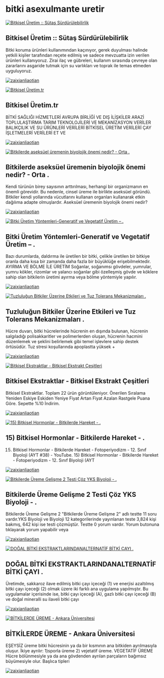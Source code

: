 # bitki asexulmante uretir
<a href="https://mnn.zoosnet.net/LR/Chatpre.aspx?id=MNN94995150&p=https://topgrinding.com/" target="_blank">![Bitkisel Üretim :: Sütaş Sürdürülebilirlik](https://github.com/technlg/images/blob/main/25.jpg)</a>
## Bitkisel Üretim :: Sütaş Sürdürülebilirlik
Bitki koruma ürünleri kullanımından kaçınıyor, gerek duyulması halinde yetkili kişiler tarafından reçete edilmiş ve sadece mevzuatta izin verilen ürünleri kullanıyoruz. Zirai ilaç ve gübreleri, kullanım sırasında çevreye olan zararlarını asgaride tutmak için su varlıkları ve toprak ile temas etmeden uyguluyoruz.
<a href="https://mnn.zoosnet.net/LR/Chatpre.aspx?id=MNN94995150&p=https://topgrinding.com/" target="_blank"><img src="https://github.com/technlg/images/raw/main/chat11.jpg" alt="zaixianliaotian"/></a><a href="//whatsapp.shibangsoft.com/WhatsApp.php" ><img src="https://github.com/technlg/images/raw/main/chat11.png" alt=""></a>
<a href="https://mnn.zoosnet.net/LR/Chatpre.aspx?id=MNN94995150&p=https://topgrinding.com/" target="_blank">![Bitkisel Üretim.tr](https://github.com/technlg/images/blob/main/39.jpg)</a>
## Bitkisel Üretim.tr
BİTKİ SAĞLIĞI HİZMETLERİ AVRUPA BİRLİĞİ VE DIŞ İLİŞKİLER ARAZİ TOPLULAŞTIRMA TARIM TEKNOLOJİLERİ VE MEKANİZASYON VERİLER BALIKÇILIK VE SU ÜRÜNLERİ VERİLERİ BİTKİSEL ÜRETİM VERİLERİ ÇAY İŞLETMELERİ VERİLERİ ET VE
<a href="https://mnn.zoosnet.net/LR/Chatpre.aspx?id=MNN94995150&p=https://topgrinding.com/" target="_blank"><img src="https://github.com/technlg/images/raw/main/chat11.jpg" alt="zaixianliaotian"/></a><a href="//whatsapp.shibangsoft.com/WhatsApp.php" ><img src="https://github.com/technlg/images/raw/main/chat11.png" alt=""></a>
<a href="https://mnn.zoosnet.net/LR/Chatpre.aspx?id=MNN94995150&p=https://topgrinding.com/" target="_blank">![Bitkilerde aseksüel üremenin biyolojik önemi nedir? - Orta .](https://github.com/technlg/images/blob/main/43.jpg)</a>
## Bitkilerde aseksüel üremenin biyolojik önemi nedir? - Orta .
Kendi türünün birey sayısının arttırılması, herhangi bir organizmanın en önemli görevidir. Bu nedenle, cinsel üreme ile birlikte aseksüel göründü. Bitkiler kendi yollarında vücutlarını kullanan organları kullanarak etkin dağılıma adapte olmuşlardır. Aseksüel üremenin biyolojik önemi nedir?
<a href="https://mnn.zoosnet.net/LR/Chatpre.aspx?id=MNN94995150&p=https://topgrinding.com/" target="_blank"><img src="https://github.com/technlg/images/raw/main/chat11.jpg" alt="zaixianliaotian"/></a><a href="//whatsapp.shibangsoft.com/WhatsApp.php" ><img src="https://github.com/technlg/images/raw/main/chat11.png" alt=""></a>
<a href="https://mnn.zoosnet.net/LR/Chatpre.aspx?id=MNN94995150&p=https://topgrinding.com/" target="_blank">![Bitki Üretim Yöntemleri-Generatif ve Vegetatif Üretim – .](https://github.com/technlg/images/blob/main/9.jpg)</a>
## Bitki Üretim Yöntemleri-Generatif ve Vegetatif Üretim – .
Bazı durumlarda, daldırma ile üretilen bir bitki, çelikle üretilen bir bitkiye oranla daha kısa bir zamanda daha fazla bir büyüklüğe erişebilmektedir. AYIRMA VE BÖLME İLE ÜRETİM Soğanlar, soğanımsı gövdeler, yumrular, yumru kökler, rizomlar ve yalancı soğanlar gibi özelleşmiş gövde ve köklere sahip olan bitkilerin üretimi ayırma veya bölme yöntemiyle yapılır.
<a href="https://mnn.zoosnet.net/LR/Chatpre.aspx?id=MNN94995150&p=https://topgrinding.com/" target="_blank"><img src="https://github.com/technlg/images/raw/main/chat11.jpg" alt="zaixianliaotian"/></a><a href="//whatsapp.shibangsoft.com/WhatsApp.php" ><img src="https://github.com/technlg/images/raw/main/chat11.png" alt=""></a>
<a href="https://mnn.zoosnet.net/LR/Chatpre.aspx?id=MNN94995150&p=https://topgrinding.com/" target="_blank">![Tuzluluğun Bitkiler Üzerine Etkileri ve Tuz Tolerans Mekanizmaları .](https://github.com/technlg/images/blob/main/4.jpg)</a>
## Tuzluluğun Bitkiler Üzerine Etkileri ve Tuz Tolerans Mekanizmaları .
Hücre duvarı, bitki hücrelerinde hücrenin en dışında bulunan, hücrenin salgıladığı polisakkaritler ve polimerlerden oluşan, hücrenin hacmini düzenlemek ve şeklini belirlemek gibi temel işlevlere sahip destek örtüsüdür. Tuz stresi koşullarında apoplastta yüksek +
<a href="https://mnn.zoosnet.net/LR/Chatpre.aspx?id=MNN94995150&p=https://topgrinding.com/" target="_blank"><img src="https://github.com/technlg/images/raw/main/chat11.jpg" alt="zaixianliaotian"/></a><a href="//whatsapp.shibangsoft.com/WhatsApp.php" ><img src="https://github.com/technlg/images/raw/main/chat11.png" alt=""></a>
<a href="https://mnn.zoosnet.net/LR/Chatpre.aspx?id=MNN94995150&p=https://topgrinding.com/" target="_blank">![Bitkisel Ekstraktlar - Bitkisel Ekstrakt Çeşitleri](https://github.com/technlg/images/blob/main/15.jpg)</a>
## Bitkisel Ekstraktlar - Bitkisel Ekstrakt Çeşitleri
Bitkisel Ekstraktlar. Toplam 22 ürün görüntüleniyor. Önerilen Sıralama Yeniden Eskiye Eskiden Yeniye Fiyat Artan Fiyat Azalan Rastgele Puana Göre. Sepette %10 İndirim.
<a href="https://mnn.zoosnet.net/LR/Chatpre.aspx?id=MNN94995150&p=https://topgrinding.com/" target="_blank"><img src="https://github.com/technlg/images/raw/main/chat11.jpg" alt="zaixianliaotian"/></a><a href="//whatsapp.shibangsoft.com/WhatsApp.php" ><img src="https://github.com/technlg/images/raw/main/chat11.png" alt=""></a>
<a href="https://mnn.zoosnet.net/LR/Chatpre.aspx?id=MNN94995150&p=https://topgrinding.com/" target="_blank">![15) Bitkisel Hormonlar - Bitkilerde Hareket - .](https://github.com/technlg/images/blob/main/37.jpg)</a>
## 15) Bitkisel Hormonlar - Bitkilerde Hareket - .
15) Bitkisel Hormonlar - Bitkilerde Hareket - Fotoperiyodizm - 12. Sınıf Biyoloji (AYT #38) - YouTube. 15) Bitkisel Hormonlar - Bitkilerde Hareket - Fotoperiyodizm - 12. Sınıf Biyoloji (AYT 
<a href="https://mnn.zoosnet.net/LR/Chatpre.aspx?id=MNN94995150&p=https://topgrinding.com/" target="_blank"><img src="https://github.com/technlg/images/raw/main/chat11.jpg" alt="zaixianliaotian"/></a><a href="//whatsapp.shibangsoft.com/WhatsApp.php" ><img src="https://github.com/technlg/images/raw/main/chat11.png" alt=""></a>
<a href="https://mnn.zoosnet.net/LR/Chatpre.aspx?id=MNN94995150&p=https://topgrinding.com/" target="_blank">![Bitkilerde Üreme Gelişme 2 Testi Çöz YKS Biyoloji - .](https://github.com/technlg/images/blob/main/40.jpg)</a>
## Bitkilerde Üreme Gelişme 2 Testi Çöz YKS Biyoloji - .
Bitkilerde Üreme Gelişme 2 "Bitkilerde Üreme Gelişme 2" adlı testte 11 soru vardır.YKS Biyoloji ve Biyoloji 12 kategorilerinde yayınlanan teste 3,824 kişi bakmış, 642 kişi ise testi çözmüştür. Testte 0 yorum vardır. Yorum butonuna tıklayarak yorum yapabilir veya 
<a href="https://mnn.zoosnet.net/LR/Chatpre.aspx?id=MNN94995150&p=https://topgrinding.com/" target="_blank"><img src="https://github.com/technlg/images/raw/main/chat11.jpg" alt="zaixianliaotian"/></a><a href="//whatsapp.shibangsoft.com/WhatsApp.php" ><img src="https://github.com/technlg/images/raw/main/chat11.png" alt=""></a>
<a href="https://mnn.zoosnet.net/LR/Chatpre.aspx?id=MNN94995150&p=https://topgrinding.com/" target="_blank">![DOĞAL BİTKİ EKSTRAKTLARINDANALTERNATİF BİTKİ ÇAYI .](https://github.com/technlg/images/blob/main/53.jpg)</a>
## DOĞAL BİTKİ EKSTRAKTLARINDANALTERNATİF BİTKİ ÇAYI .
Üretimde, sakkaroz ilave edilmiş bitki çayı içeceği (1) ve enerjisi azaltılmış bitki çayı içeceği (2) olmak üzere iki farklı ana uygulama yapılmıştır. Bu uygulamalar içerisinde ise, bitki çayı içeceği (A), gazlı bitki çayı içeceği (B) ve doğal mineralli su ilaveli bitki çayı
<a href="https://mnn.zoosnet.net/LR/Chatpre.aspx?id=MNN94995150&p=https://topgrinding.com/" target="_blank"><img src="https://github.com/technlg/images/raw/main/chat11.jpg" alt="zaixianliaotian"/></a><a href="//whatsapp.shibangsoft.com/WhatsApp.php" ><img src="https://github.com/technlg/images/raw/main/chat11.png" alt=""></a>
<a href="https://mnn.zoosnet.net/LR/Chatpre.aspx?id=MNN94995150&p=https://topgrinding.com/" target="_blank">![BİTKİLERDE ÜREME - Ankara Üniversitesi](https://github.com/technlg/images/blob/main/43.jpg)</a>
## BİTKİLERDE ÜREME - Ankara Üniversitesi
EŞEYSİZ üreme bitki hücresinin ya da bir kısmının ana bitkiden ayrılmasıyla oluşur. İkiye ayrılır: 1)sporla üreme 2) vejetatif üreme. VEGETATİF ÜREME Hücre bölünmesiyle ya da ana gövdenden ayrılan parçaların bağımsız büyümesiyle olur. Başlıca tipleri
<a href="https://mnn.zoosnet.net/LR/Chatpre.aspx?id=MNN94995150&p=https://topgrinding.com/" target="_blank"><img src="https://github.com/technlg/images/raw/main/chat11.jpg" alt="zaixianliaotian"/></a><a href="//whatsapp.shibangsoft.com/WhatsApp.php" ><img src="https://github.com/technlg/images/raw/main/chat11.png" alt=""></a>
